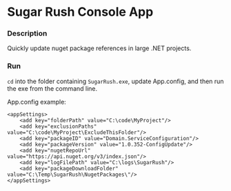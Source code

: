 Sugar Rush Console App
=======================================

### Description ###

Quickly update nuget package references in large .NET projects.

### Run ###

`cd` into the folder containing `SugarRush.exe`, update App.config, and then run the exe from the command line.

App.config example:
```
<appSettings>
	<add key="folderPath" value="C:\code\MyProject"/>
	<add key="exclusionPaths" value="C:\code\MyProject\ExcludeThisFolder"/>
	<add key="packageID" value="Domain.ServiceConfiguration"/>
	<add key="packageVersion" value="1.0.352-ConfigUpdate"/>
	<add key="nugetRepoUrl" value="https://api.nuget.org/v3/index.json"/>
	<add key="logFilePath" value="C:\logs\SugarRush"/>
	<add key="packageDownloadFolder" value="C:\Temp\SugarRush\NugetPackages\"/>
</appSettings>
```